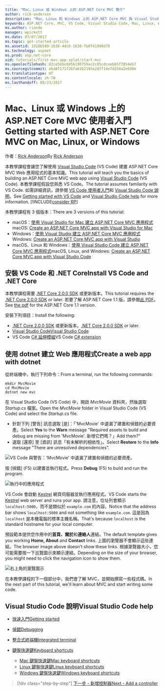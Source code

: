 ```yaml
---
title: "Mac、Linux 或 Windows 上的 ASP.NET Core MVC 簡介"
author: rick-anderson
description: "Mac、Linux 和 Windows 上的 ASP.NET Core MVC 與 Visual Studio Code 使用者入門"
keywords: ASP.NET Core, MVC, VS Code, Visual Studio Code, Mac, Linux, Windows
ms.author: riande
manager: wpickett
ms.date: 07/07/2017
ms.topic: get-started-article
ms.assetid: 1d18b589-1638-4dc6-1638-fb0f41998d78
ms.technology: aspnet
ms.prod: asp.net-core
uid: tutorials/first-mvc-app-xplat/start-mvc
ms.openlocfilehash: 82ce5bbc695b190759ac2c05cdceebb5f7854eb7
ms.sourcegitcommit: e6a8f171f26fab1b2195a2d7f14e7d258a2e690e
ms.translationtype: HT
ms.contentlocale: zh-TW
ms.lasthandoff: 08/23/2017
---
```

# <a name="getting-started-with-aspnet-core-mvc--on-mac-linux-or-windows"></a><span data-ttu-id="038ba-104">Mac、Linux 或 Windows 上的 ASP.NET Core MVC 使用者入門</span><span class="sxs-lookup"><span data-stu-id="038ba-104">Getting started with ASP.NET Core MVC  on Mac, Linux, or Windows</span></span>

<span data-ttu-id="038ba-105">作者：[Rick Anderson](https://twitter.com/RickAndMSFT)</span><span class="sxs-lookup"><span data-stu-id="038ba-105">By [Rick Anderson](https://twitter.com/RickAndMSFT)</span></span>

<span data-ttu-id="038ba-106">本教學課程會讓您了解使用 [Visual Studio Code](https://code.visualstudio.com) (VS Code) 建置 ASP.NET Core MVC Web 應用程式的基本知識。</span><span class="sxs-lookup"><span data-stu-id="038ba-106">This tutorial will teach you the basics of building an ASP.NET Core MVC web app using [Visual Studio Code](https://code.visualstudio.com) (VS Code).</span></span> <span data-ttu-id="038ba-107">本教學課程假設您熟悉 VS Code。</span><span class="sxs-lookup"><span data-stu-id="038ba-107">The tutorial assumes familarity with VS Code.</span></span> <span data-ttu-id="038ba-108">如需詳細資訊，請參閱 [VS Code 使用者入門](https://code.visualstudio.com/docs)和 [Visual Studio Code 說明](#visual-studio-code-help)。</span><span class="sxs-lookup"><span data-stu-id="038ba-108">See [Getting started with VS Code](https://code.visualstudio.com/docs) and [Visual Studio Code help](#visual-studio-code-help) for more information.</span></span> [!INCLUDE[consider RP](../../includes/razor.md)]

<span data-ttu-id="038ba-109">本教學課程有 3 個版本：</span><span class="sxs-lookup"><span data-stu-id="038ba-109">There are 3 versions of this tutorial:</span></span>

* <span data-ttu-id="038ba-110">macOS：[使用 Visual Studio for Mac 建立 ASP.NET Core MVC 應用程式](xref:tutorials/first-mvc-app-mac/start-mvc)</span><span class="sxs-lookup"><span data-stu-id="038ba-110">macOS: [Create an ASP.NET Core MVC app with Visual Studio for Mac](xref:tutorials/first-mvc-app-mac/start-mvc)</span></span>
* <span data-ttu-id="038ba-111">Windows：[使用 Visual Studio 建立 ASP.NET Core MVC 應用程式](xref:tutorials/first-mvc-app/start-mvc)</span><span class="sxs-lookup"><span data-stu-id="038ba-111">Windows: [Create an ASP.NET Core MVC app with Visual Studio](xref:tutorials/first-mvc-app/start-mvc)</span></span>
* <span data-ttu-id="038ba-112">macOS、Linux 和 Windows：[使用 Visual Studio Code 建立 ASP.NET Core MVC 應用程式](xref:tutorials/first-mvc-app-xplat/start-mvc)</span><span class="sxs-lookup"><span data-stu-id="038ba-112">macOS, Linux, and Windows: [Create an ASP.NET Core MVC app with Visual Studio Code](xref:tutorials/first-mvc-app-xplat/start-mvc)</span></span> 

## <a name="install-vs-code-and-net-core"></a><span data-ttu-id="038ba-113">安裝 VS Code 和 .NET Core</span><span class="sxs-lookup"><span data-stu-id="038ba-113">Install VS Code and .NET Core</span></span>

<span data-ttu-id="038ba-114">本教學課程需要 [.NET Core 2.0.0 SDK](https://dot.net/core) 或更新版本。</span><span class="sxs-lookup"><span data-stu-id="038ba-114">This tutorial requires the [.NET Core 2.0.0 SDK](https://dot.net/core) or later.</span></span> <span data-ttu-id="038ba-115">若要了解 ASP.NET Core 1.1 版，請參閱[此 PDF](https://github.com/aspnet/Docs/tree/master/aspnetcore/tutorials/first-mvc-app-mac/start-mvc/8-23-17.pdf)。</span><span class="sxs-lookup"><span data-stu-id="038ba-115">See [the pdf](https://github.com/aspnet/Docs/tree/master/aspnetcore/tutorials/first-mvc-app-mac/start-mvc/8-23-17.pdf) for the ASP.NET Core 1.1 version.</span></span>

<span data-ttu-id="038ba-116">安裝下列項目：</span><span class="sxs-lookup"><span data-stu-id="038ba-116">Install the following:</span></span>

* <span data-ttu-id="038ba-117">[.NET Core 2.0.0 SDK](https://dot.net/core) 或更新版本。</span><span class="sxs-lookup"><span data-stu-id="038ba-117">[.NET Core 2.0.0 SDK](https://dot.net/core) or later.</span></span>
* [<span data-ttu-id="038ba-118">Visual Studio Code</span><span class="sxs-lookup"><span data-stu-id="038ba-118">Visual Studio Code</span></span>](https://code.visualstudio.com)
* <span data-ttu-id="038ba-119">VS Code [C# 延伸模組](https://marketplace.visualstudio.com/items?itemName=ms-vscode.csharp)</span><span class="sxs-lookup"><span data-stu-id="038ba-119">VS Code [C# extension](https://marketplace.visualstudio.com/items?itemName=ms-vscode.csharp)</span></span> 

## <a name="create-a-web-app-with-dotnet"></a><span data-ttu-id="038ba-120">使用 dotnet 建立 Web 應用程式</span><span class="sxs-lookup"><span data-stu-id="038ba-120">Create a web app with dotnet</span></span>

<span data-ttu-id="038ba-121">從終端機中，執行下列命令：</span><span class="sxs-lookup"><span data-stu-id="038ba-121">From a terminal, run the following commands:</span></span>

```console
mkdir MvcMovie
cd MvcMovie
dotnet new mvc
```

<span data-ttu-id="038ba-122">在 Visual Studio Code (VS Code) 中，開啟 *MvcMovie* 資料夾，然後選取 *Startup.cs* 檔案。</span><span class="sxs-lookup"><span data-stu-id="038ba-122">Open the *MvcMovie* folder in Visual Studio Code (VS Code) and select the *Startup.cs* file.</span></span>

- <span data-ttu-id="038ba-123">針對下列 [警告] 訊息選取 [是]：「'MvcMovie' 中遺漏了建置和偵錯的必要資產。</span><span class="sxs-lookup"><span data-stu-id="038ba-123">Select **Yes** to the **Warn** message "Required assets to build and debug are missing from 'MvcMovie'.</span></span> <span data-ttu-id="038ba-124">新增它們嗎？」</span><span class="sxs-lookup"><span data-stu-id="038ba-124">Add them?"</span></span>
- <span data-ttu-id="038ba-125">選取 [還原] 至 [資訊] 訊息「有未解析的相依性」。</span><span class="sxs-lookup"><span data-stu-id="038ba-125">Select **Restore** to the **Info** message "There are unresolved dependencies".</span></span>

![VS Code 與警告：'MvcMovie' 中遺漏了建置和偵錯的必要資產。](../web-api-vsc/_static/vsc_restore.png)

<span data-ttu-id="038ba-129">按 [偵錯] (F5) 以建置並執行程式。</span><span class="sxs-lookup"><span data-stu-id="038ba-129">Press **Debug** (F5) to build and run the program.</span></span>

![執行中的應用程式](../first-mvc-app/start-mvc/_static/1.png)

<span data-ttu-id="038ba-131">VS Code 會啟動 [Kestrel](xref:fundamentals/servers/kestrel) 網頁伺服器並執行應用程式。</span><span class="sxs-lookup"><span data-stu-id="038ba-131">VS Code starts the [Kestrel](xref:fundamentals/servers/kestrel) web server and runs your app.</span></span> <span data-ttu-id="038ba-132">請注意，位址列會顯示 `localhost:5000`，而不是類似於 `example.com` 的內容。</span><span class="sxs-lookup"><span data-stu-id="038ba-132">Notice that the address bar shows `localhost:5000` and not something like `example.com`.</span></span> <span data-ttu-id="038ba-133">這是因為 `localhost` 是本機電腦的標準主機名稱。</span><span class="sxs-lookup"><span data-stu-id="038ba-133">That's because `localhost` is the standard hostname for your local computer.</span></span>

<span data-ttu-id="038ba-134">預設範本提供您作用中的**首頁、關於**和**連絡人**連結。</span><span class="sxs-lookup"><span data-stu-id="038ba-134">The default template gives you working **Home, About** and **Contact** links.</span></span> <span data-ttu-id="038ba-135">上圖的瀏覽器不會顯示這些連結。</span><span class="sxs-lookup"><span data-stu-id="038ba-135">The browser image above doesn't show these links.</span></span> <span data-ttu-id="038ba-136">根據瀏覽器大小，您可能需要按一下巡覽圖示來顯示連結。</span><span class="sxs-lookup"><span data-stu-id="038ba-136">Depending on the size of your browser, you might need to click the navigation icon to show them.</span></span>

![右上角的瀏覽圖示](../first-mvc-app/start-mvc/_static/2.png)

<span data-ttu-id="038ba-138">在本教學課程的下一個部分中，我們會了解 MVC，並開始撰寫一些程式碼。</span><span class="sxs-lookup"><span data-stu-id="038ba-138">In the next part of this tutorial, we'll learn about MVC and start writing some code.</span></span>

## <a name="visual-studio-code-help"></a><span data-ttu-id="038ba-139">Visual Studio Code 說明</span><span class="sxs-lookup"><span data-stu-id="038ba-139">Visual Studio Code help</span></span>

- [<span data-ttu-id="038ba-140">快速入門</span><span class="sxs-lookup"><span data-stu-id="038ba-140">Getting started</span></span>](https://code.visualstudio.com/docs)
- [<span data-ttu-id="038ba-141">偵錯</span><span class="sxs-lookup"><span data-stu-id="038ba-141">Debugging</span></span>](https://code.visualstudio.com/docs/editor/debugging)
- [<span data-ttu-id="038ba-142">整合式終端機</span><span class="sxs-lookup"><span data-stu-id="038ba-142">Integrated terminal</span></span>](https://code.visualstudio.com/docs/editor/integrated-terminal)
- [<span data-ttu-id="038ba-143">鍵盤快速鍵</span><span class="sxs-lookup"><span data-stu-id="038ba-143">Keyboard shortcuts</span></span>](https://code.visualstudio.com/docs/getstarted/keybindings#_keyboard-shortcuts-reference)

  - [<span data-ttu-id="038ba-144">Mac 鍵盤快速鍵</span><span class="sxs-lookup"><span data-stu-id="038ba-144">Mac keyboard shortcuts</span></span>](https://go.microsoft.com/fwlink/?linkid=832143)
  - [<span data-ttu-id="038ba-145">Linux 鍵盤快速鍵</span><span class="sxs-lookup"><span data-stu-id="038ba-145">Linux keyboard shortcuts</span></span>](https://go.microsoft.com/fwlink/?linkid=832144)
  - [<span data-ttu-id="038ba-146">Windows 鍵盤快速鍵</span><span class="sxs-lookup"><span data-stu-id="038ba-146">Windows keyboard shortcuts</span></span>](https://go.microsoft.com/fwlink/?linkid=832145)

>[!div class="step-by-step"]
[<span data-ttu-id="038ba-147">下一步 - 新增控制器</span><span class="sxs-lookup"><span data-stu-id="038ba-147">Next - Add a controller</span></span>](adding-controller.md)
